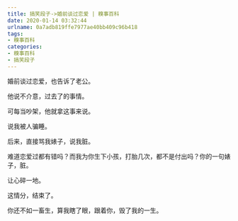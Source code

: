 ```yaml
---
title: 搞笑段子->婚前谈过恋爱 | 糗事百科
date: 2020-01-14 03:32:44
urlname: 0a7adb819ffe7977ae40bb409c96b418
tags: 
- 糗事百科
categories:
- 糗事百科
- 搞笑段子
---
```

婚前谈过恋爱，也告诉了老公。

他说不介意，过去了的事情。

可每当吵架，他就拿这事来说。

说我被人骗睡。

后来，直接骂我婊子，说我脏。

难道恋爱过都有错吗？而我为你生下小孩，打胎几次，都不是付出吗？你的一句婊子，脏。

让心碎一地。

这情分，结束了。

你还不如一畜生，算我瞎了眼，跟着你，毁了我的一生。


